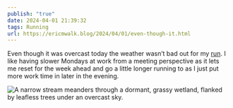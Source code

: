 ```yaml
---
publish: "true"
date: 2024-04-01 21:39:32
tags: Running
url: https://ericmwalk.blog/2024/04/01/even-though-it.html
---
```


Even though it was overcast today the weather wasn’t bad out for my [run](https://strava.com/activities/11085267302). I like having slower Mondays at work from a meeting perspective as it lets me reset for the week ahead and go a little longer running to as I just put more work time in later in the evening.

![A narrow stream meanders through a dormant, grassy wetland, flanked by leafless trees under an overcast sky.](https://ericmwalk.blog/uploads/2024/img-8502.jpeg)